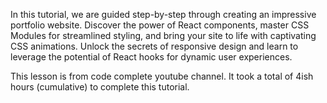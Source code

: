 In this tutorial, we are guided step-by-step through creating an impressive portfolio website. Discover the power of React components, master CSS Modules for streamlined styling, and bring your site to life with captivating CSS animations. Unlock the secrets of responsive design and learn to leverage the potential of React hooks for dynamic user experiences.

This lesson is from code complete youtube channel. It took a total of 4ish hours (cumulative) to complete this tutorial.
